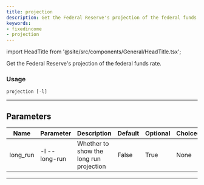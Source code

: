 ```yaml
---
title: projection
description: Get the Federal Reserve's projection of the federal funds rate
keywords:
- fixedincome
- projection
---
```


import HeadTitle from '@site/src/components/General/HeadTitle.tsx';

<HeadTitle title="fixedincome /projection - Reference | OpenBB Terminal Docs" />

Get the Federal Reserve's projection of the federal funds rate.

### Usage

```python wordwrap
projection [-l]
```

---

## Parameters

| Name | Parameter | Description | Default | Optional | Choices |
| ---- | --------- | ----------- | ------- | -------- | ------- |
| long_run | -l  --long-run | Whether to show the long run projection | False | True | None |

---

